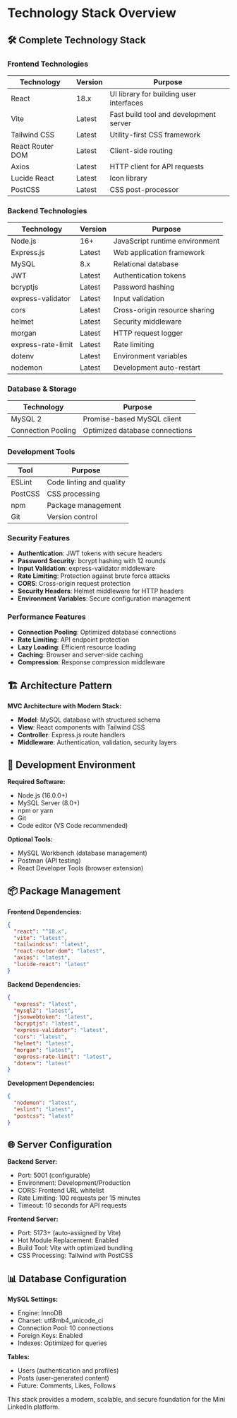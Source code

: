 # Technology Stack Overview

## 🛠️ Complete Technology Stack

### **Frontend Technologies**
| Technology | Version | Purpose |
|------------|---------|---------|
| React | 18.x | UI library for building user interfaces |
| Vite | Latest | Fast build tool and development server |
| Tailwind CSS | Latest | Utility-first CSS framework |
| React Router DOM | Latest | Client-side routing |
| Axios | Latest | HTTP client for API requests |
| Lucide React | Latest | Icon library |
| PostCSS | Latest | CSS post-processor |

### **Backend Technologies**
| Technology | Version | Purpose |
|------------|---------|---------|
| Node.js | 16+ | JavaScript runtime environment |
| Express.js | Latest | Web application framework |
| MySQL | 8.x | Relational database |
| JWT | Latest | Authentication tokens |
| bcryptjs | Latest | Password hashing |
| express-validator | Latest | Input validation |
| cors | Latest | Cross-origin resource sharing |
| helmet | Latest | Security middleware |
| morgan | Latest | HTTP request logger |
| express-rate-limit | Latest | Rate limiting |
| dotenv | Latest | Environment variables |
| nodemon | Latest | Development auto-restart |

### **Database & Storage**
| Technology | Purpose |
|------------|---------|
| MySQL 2 | Promise-based MySQL client |
| Connection Pooling | Optimized database connections |

### **Development Tools**
| Tool | Purpose |
|------|---------|
| ESLint | Code linting and quality |
| PostCSS | CSS processing |
| npm | Package management |
| Git | Version control |

### **Security Features**
- **Authentication**: JWT tokens with secure headers
- **Password Security**: bcrypt hashing with 12 rounds
- **Input Validation**: express-validator middleware
- **Rate Limiting**: Protection against brute force attacks
- **CORS**: Cross-origin request protection
- **Security Headers**: Helmet middleware for HTTP headers
- **Environment Variables**: Secure configuration management

### **Performance Features**
- **Connection Pooling**: Optimized database connections
- **Rate Limiting**: API endpoint protection
- **Lazy Loading**: Efficient resource loading
- **Caching**: Browser and server-side caching
- **Compression**: Response compression middleware

## 🏗️ Architecture Pattern

**MVC Architecture with Modern Stack:**
- **Model**: MySQL database with structured schema
- **View**: React components with Tailwind CSS
- **Controller**: Express.js route handlers
- **Middleware**: Authentication, validation, security layers

## 🔧 Development Environment

**Required Software:**
- Node.js (16.0.0+)
- MySQL Server (8.0+)
- npm or yarn
- Git
- Code editor (VS Code recommended)

**Optional Tools:**
- MySQL Workbench (database management)
- Postman (API testing)
- React Developer Tools (browser extension)

## 📦 Package Management

**Frontend Dependencies:**
```json
{
  "react": "^18.x",
  "vite": "latest",
  "tailwindcss": "latest",
  "react-router-dom": "latest",
  "axios": "latest",
  "lucide-react": "latest"
}
```

**Backend Dependencies:**
```json
{
  "express": "latest",
  "mysql2": "latest",
  "jsonwebtoken": "latest",
  "bcryptjs": "latest",
  "express-validator": "latest",
  "cors": "latest",
  "helmet": "latest",
  "morgan": "latest",
  "express-rate-limit": "latest",
  "dotenv": "latest"
}
```

**Development Dependencies:**
```json
{
  "nodemon": "latest",
  "eslint": "latest",
  "postcss": "latest"
}
```

## 🌐 Server Configuration

**Backend Server:**
- Port: 5001 (configurable)
- Environment: Development/Production
- CORS: Frontend URL whitelist
- Rate Limiting: 100 requests per 15 minutes
- Timeout: 10 seconds for API requests

**Frontend Server:**
- Port: 5173+ (auto-assigned by Vite)
- Hot Module Replacement: Enabled
- Build Tool: Vite with optimized bundling
- CSS Processing: Tailwind with PostCSS

## 📊 Database Configuration

**MySQL Settings:**
- Engine: InnoDB
- Charset: utf8mb4_unicode_ci
- Connection Pool: 10 connections
- Foreign Keys: Enabled
- Indexes: Optimized for queries

**Tables:**
- Users (authentication and profiles)
- Posts (user-generated content)
- Future: Comments, Likes, Follows

This stack provides a modern, scalable, and secure foundation for the Mini LinkedIn platform.
